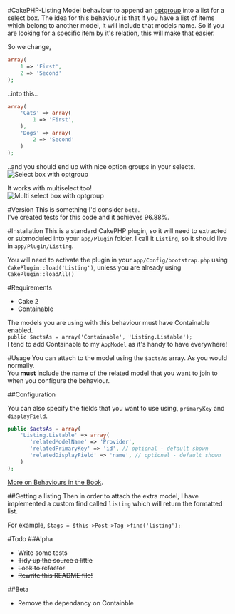 #CakePHP-Listing
Model behaviour to append an [optgroup](http://www.w3schools.com/tags/tag_optgroup.asp) into a list for a select box. The idea for this behaviour is that if you have a list of items which belong to another model, it will include that models name. So if you are looking for a specific item by it's relation, this will make that easier.

So we change,

```php
array(
    1 => 'First',
    2 => 'Second'
);
```
..into this..

```php
array(
    'Cats' => array(
        1 => 'First',
    ),
    'Dogs' => array(
        2 => 'Second'
    )
);
```

..and you should end up with nice option groups in your selects.  
![Select box with optgroup](http://i.imgur.com/QP7BhMl.png)  

It works with multiselect too!  
![Multi select box with optgroup](http://i.imgur.com/1t1sRvI.png)

#Version
This is something I'd consider `beta`.  
I've created tests for this code and it achieves 96.88%.  

#Installation
This is a standard CakePHP plugin, so it will need to extracted or submoduled into your `app/Plugin` folder. I call it `Listing`, so it should live in `app/Plugin/Listing`.

You will need to activate the plugin in your `app/Config/bootstrap.php` using `CakePlugin::load('Listing')`, unless you are already using `CakePlugin::loadAll()`

#Requirements
* Cake 2
* Containable  

The models you are using with this behaviour must have Containable enabled.  
`public $actsAs = array('Containable', 'Listing.Listable');`  
I tend to add Containable to my `AppModel` as it's handy to have everywhere!

#Usage
You can attach to the model using the `$actsAs` array. As you would normally.  
You **must** include the name of the related model that you want to join to when you configure the behaviour.  

##Configuration

You can also specify the fields that you want to use using, `primaryKey` and `displayField`.

```php
public $actsAs = array(
    'Listing.Listable' => array(
       'relatedModelName' => 'Provider',
       'relatedPrimaryKey' => 'id', // optional - default shown
       'relatedDisplayField' => 'name', // optional - default shown
    )
);
```

[More on Behaviours in the Book](http://book.cakephp.org/2.0/en/models/behaviors.html).

##Getting a listing
Then in order to attach the extra model, I have implemented a custom find called `listing` which will return the formatted list.

For example,
`$tags = $this->Post->Tag->find('listing');`

#Todo
##Alpha
* ~~Write some tests~~
* ~~Tidy up the source a little~~
* ~~Look to refactor~~
* ~~Rewrite this README file!~~

##Beta
* Remove the dependancy on Containble